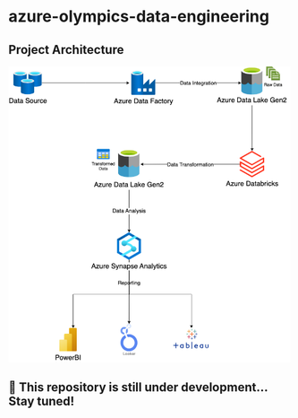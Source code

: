 # azure-olympics-data-engineering

## Project Architecture
![Azure Architecture](./images/Architecture.png)

## 🚀 This repository is still under development... Stay tuned!
